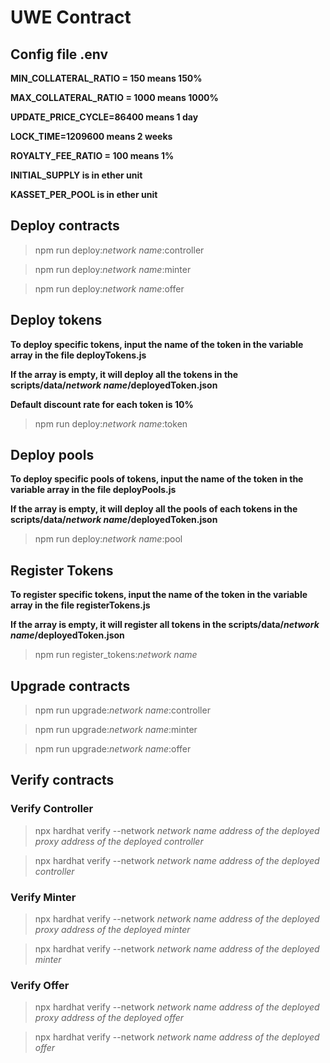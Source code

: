 # UWE Contract

## Config file .env

**MIN_COLLATERAL_RATIO = 150 means 150%**

**MAX_COLLATERAL_RATIO = 1000 means 1000%**

**UPDATE_PRICE_CYCLE=86400 means 1 day**

**LOCK_TIME=1209600 means 2 weeks**

**ROYALTY_FEE_RATIO = 100 means 1%**

**INITIAL_SUPPLY is in ether unit**

**KASSET_PER_POOL is in ether unit**


## Deploy contracts

> npm run deploy:*network name*:controller

> npm run deploy:*network name*:minter

> npm run deploy:*network name*:offer


## Deploy tokens

**To deploy specific tokens, input the name of the token in the variable array in the file deployTokens.js** 

**If the array is empty, it will deploy all the tokens in the scripts/data/*network name*/deployedToken.json**

**Default discount rate for each token is 10%**

>   npm run deploy:*network name*:token


## Deploy pools

**To deploy specific pools of tokens, input the name of the token in the variable array in the file deployPools.js**

**If the array is empty, it will deploy all the pools of each tokens in the scripts/data/*network name*/deployedToken.json**

>   npm run deploy:*network name*:pool


## Register Tokens

**To register specific tokens, input the name of the token in the variable array in the file registerTokens.js**

**If the array is empty, it will register all tokens in the scripts/data/*network name*/deployedToken.json**

>   npm run register_tokens:*network name*


## Upgrade contracts

> npm run upgrade:*network name*:controller

> npm run upgrade:*network name*:minter

> npm run upgrade:*network name*:offer


## Verify contracts

### Verify Controller

> npx hardhat verify --network *network name* *address of the deployed proxy* *address of the deployed controller*

> npx hardhat verify --network *network name* *address of the deployed controller*

### Verify Minter

> npx hardhat verify --network *network name* *address of the deployed proxy* *address of the deployed minter*

> npx hardhat verify --network *network name* *address of the deployed minter*

### Verify Offer

> npx hardhat verify --network *network name* *address of the deployed proxy* *address of the deployed offer*

> npx hardhat verify --network *network name* *address of the deployed offer*